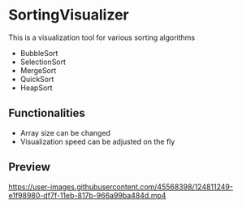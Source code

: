 # SortingVisualizer
This is a visualization tool for various sorting algorithms
 - BubbleSort
 - SelectionSort
 - MergeSort
 - QuickSort
 - HeapSort


## Functionalities
- Array size can be changed
- Visualization speed can be adjusted on the fly

## Preview

https://user-images.githubusercontent.com/45568398/124811249-e1f98980-df7f-11eb-817b-966a99ba484d.mp4

